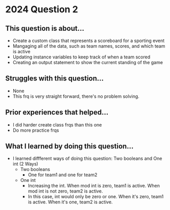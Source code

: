 # 2024 Question 2

## This question is about...
- Create a custom class that represents a scoreboard for a sporting event
- Mangaging all of the data, such as team names, scores, and which team is active
- Updating instance variables to keep track of when a team scored
- Creating an output statement to show the current standing of the game

## Struggles with this question...
- None
- This frq is very straight forward, there's no problem solving.

## Prior experiences that helped...
- I did harder create class frqs than this one
- Do more practice frqs

## What I learned by doing this question...
- I learned diffferent ways of doing this question: Two booleans and One int (2 Ways)
  - Two booleans
    - One for team1 and one for team2
  - One int
    - Increasing the int. When mod int is zero, team1 is active. When mod int is not zero, team2 is active.
    - In this case, int would only be zero or one. When it's zero, team1 is active. When it's one, team2 is active.
